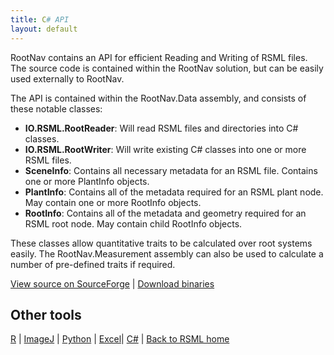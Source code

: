 ```yaml
---
title: C# API
layout: default
---
```


RootNav contains an API for efficient Reading and Writing of RSML files. The source code is contained within the RootNav solution, but can be easily used externally to RootNav.

The API is contained within the RootNav.Data assembly, and consists of these notable classes:

- **IO.RSML.RootReader**: Will read RSML files and directories into C# classes.
- **IO.RSML.RootWriter**: Will write existing C# classes into one or more RSML files.
- **SceneInfo**: Contains all necessary metadata for an RSML file. Contains one or more PlantInfo objects.
- **PlantInfo**: Contains all of the metadata required for an RSML plant node. May contain one or more RootInfo objects.
- **RootInfo**: Contains all of the metadata and geometry required for an RSML root node. May contain child RootInfo objects.

These classes allow quantitative traits to be calculated over root systems easily. The RootNav.Measurement assembly can also be used to calculate a number of pre-defined traits if required. 


[View source on SourceForge](https://sourceforge.net/p/rootnav/code/ci/default/tree/) | [Download binaries](http://sourceforge.net/projects/rootnav/files/RSML%20C%23%20x64.zip/download)

## Other tools

[R](/tools/r_rsml) | [ImageJ](/tools/imagej_rsml) |  [Python](/tools/python_rsml) |  [Excel](/tools/excell_rsml)|  [C#](/tools/c#_rsml) |  [Back to RSML home](/index)

